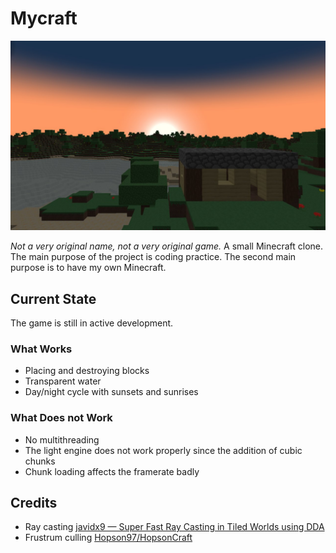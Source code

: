 # Mycraft

![Screenshot of a house with a sunset in the background](/images/house-sunset.jpg)

*Not a very original name, not a very original game.* A small Minecraft clone.
The main purpose of the project is coding practice. The second main purpose is
to have my own Minecraft.

## Current State

The game is still in active development.

### What Works

- Placing and destroying blocks
- Transparent water
- Day/night cycle with sunsets and sunrises

### What Does not Work

- No multithreading
- The light engine does not work properly since the addition of cubic chunks
- Chunk loading affects the framerate badly

## Credits

- Ray casting
  [javidx9 &mdash; Super Fast Ray Casting in Tiled Worlds using DDA](https://www.youtube.com/watch?v=NbSee-XM7WA)
- Frustrum culling
  [Hopson97/HopsonCraft](https://github.com/Hopson97/HopsonCraft)


